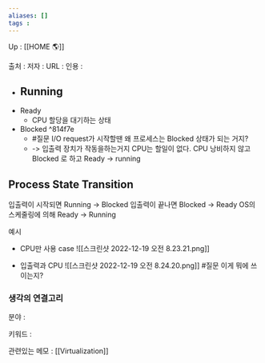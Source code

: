 ```yaml
---
aliases: []
tags : 
---
```

Up : [[HOME 🌎]]

출처 :
저자 :
URL : 
인용 : 

- Running
	- 
- Ready
	- CPU 할당을 대기하는 상태 
- Blocked ^814f7e
	- #질문 I/O request가 시작할땐 왜 프로세스는 Blocked 상태가 되는 거지? 
	- -> 입출력 장치가 작동을하는거지 CPU는 할일이 없다. CPU 낭비하지 않고 Blocked 로 하고 Ready -> running 

## Process State Transition 
입출력이 시작되면 Running -> Blocked
입출력이 끝나면 Blocked -> Ready 
OS의 스케줄링에 의해 Ready -> Running 


예시 
- CPU만 사용 case 
![[스크린샷 2022-12-19 오전 8.23.21.png]]

- 입출력과 CPU
![[스크린샷 2022-12-19 오전 8.24.20.png]]
#질문 이게 뭐에 쓰이는지? 

### 생각의 연결고리
분야 :

키워드 :

관련있는 메모 : [[Virtualization]]
